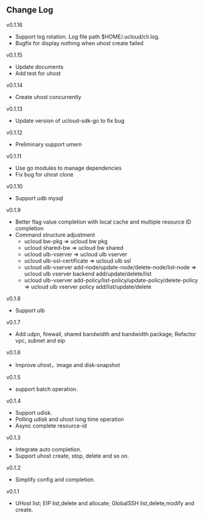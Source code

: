 ## Change Log
v0.1.16
* Support log rotation. Log file path $HOME/.ucloud/cli.log.
* Bugfix for display nothing when uhost create failed

v0.1.15
* Update documents 
* Add test for uhost

v0.1.14
* Create uhost concurrently

v0.1.13
* Update version of ucloud-sdk-go to fix bug

v0.1.12
* Preliminary support umem
 
v0.1.11
* Use go modules to manage dependencies
* Fix bug for uhost clone

v0.1.10
* Support udb mysql

v0.1.9
* Better flag value completion with local cache and multiple resource ID completion
* Command structure adjustment
  - ucloud bw-pkg => ucloud bw pkg
  - ucloud shared-bw => ucloud bw shared
  - ucloud ulb-vserver => ucloud ulb vserver
  - ucloud ulb-ssl-certificate => ucloud ulb ssl
  - ucloud ulb-vserver add-node/update-node/delete-node/list-node => ucloud ulb vserver backend add/update/delete/list
  - ucloud ulb-vserver add-policy/list-policy/update-policy/delete-policy => ucloud ulb vserver policy add/list/update/delete

v0.1.8
* Support ulb

v0.1.7
* Add udpn, firewall, shared bandwidth and bandwidth package; Refactor vpc, subnet and eip

v0.1.6
* Improve uhost，image and disk-snapshot

v0.1.5
* support batch operation.

v0.1.4
* Support udisk.
* Polling udisk and uhost long time operation
* Async complete resource-id

v0.1.3
* Integrate auto completion.
* Support uhost create, stop, delete and so on.

v0.1.2
* Simplify config and completion.

v0.1.1
* UHost list; EIP list,delete and allocate; GlobalSSH list,delete,modify and create.